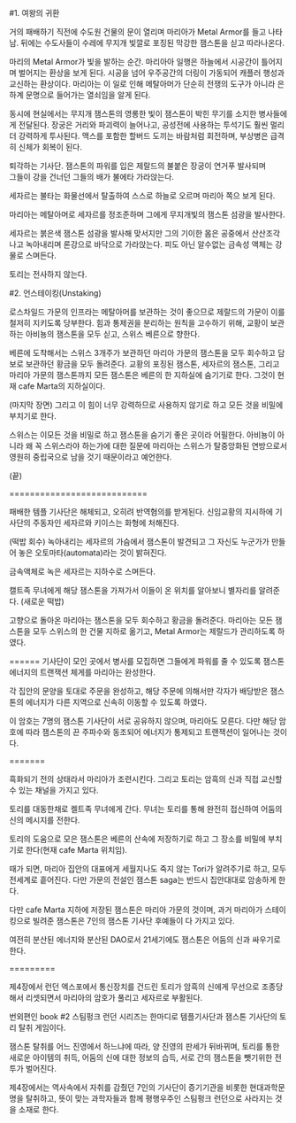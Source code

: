 #1. 여왕의 귀환

거의 패배하기 직전에 
수도원 건물의 문이 열리며 
마리아가 Metal Armor를 들고 나타남. 뒤에는 수도사들이 수레에 무지개 빛깔로 포징된 막강한 잼스톤을 싣고 따라나온다.  

마리의 Metal Armor가 빛을 발하는 순간.
마리아아 일행은 하늘에서 시공간이 틀어지며 벌어지는 환상을 보게 된다. 
시공을 넘어 우주공간의 더링이 가동되어 캐플러 행성과 교신하는 환상이다.
마리아는 이 일로 인해 메탈아머가 단순히 전쟁의 도구가 아니라 
은하계 문명으로 들어가는 열쇠임을 알게 된다. 

동시에 현실에서는 무지개 잼스톤의 영롱한 빛이 잼스톤이 박힌 무기를 소지한 병사들에게 전달된다. 
장궁은 거리와 파괴력이 늘어나고, 공성전에 사용하는 투석기도 훨씬 멀리 더 강력하게 투사된다. 
맥스를 포함한 할버드 도끼는 바람처럼 회전하며, 
부상병은 급격히 신체가 회복이 된다. 

퇴각하는 기사단.
잼스톤의 파워를 입은 제랄드의 불붙은 장궁이 연거푸 발사되며  
그들이 강을 건너던 그들의 배가 불에타 가라앉는다. 

세자르는 불타는 화물선에서 탈출하여
스스로 하늘로 오르며 마리아 쪽으 보게 된다. 

마리아는 메탈아머로 세자르를 정조준하며
그에게 무지개빛의 잼스톤 섬광을 발사한다. 

세자르는 붉은색 잼스톤 섬광을 발사해 맞서지만
그의 기이한 몸은 공중에서 산산조각 나고 녹아내리며
론강으로 바닥으로 가라앉는다. 
피도 아닌 알수없는 금속성 액체는 강물로 스며든다. 

토리는 전사하지 않는다. 

#2. 언스테이킹(Unstaking)

로스차일드 가문의 인프라는 메탈아머를 보관하는 것이 좋으므로 제랄드의 가문이 이를 철저히 지키도록 당부한다. 
힘과 통제권을 분리하는 원칙을 고수하기 위해, 
교황이 보관하는 아비뇽의 잼스톤을 모두 싣고, 스위스 베른으로 향한다. 

베른에 도착해서는 스위스 3개주가 보관하던 마리아 가문의 잼스톤을 모두 회수하고
담보로 보관하던 황금을 모두 돌려준다. 
교황의 포징된 잼스톤, 세자르의 잼스톤, 그리고 마리아 가문의 잼스톤까지
모든 잼스톤은 베른의 한 지하실에 숨기기로 한다. 
그것이 현재 cafe Marta의 지하실이다. 

(마지막 장면)
그리고 이 힘이 너무 강력하므로 사용하지 않기로 하고
모든 것을 비밀에 부치기로 한다. 

스위스는 이모든 것을 비밀로 하고 잼스톤을 숨기기 좋은 곳이라 어필한다. 
아비뇽이 아니라 왜 꼭 스위스라야 하는가에 대한 질문에
마리아는 스위스가 탈중앙화된 연방으로서 영원히 중립국으로 남을 것기 때문이라고 예언한다. 

(끝)













===========================

패배한 템플 기사단은 해체되고, 오히려 반역혐의를 받게된다.
신임교황의 지시하에 기사단의 주동자인 세자르와 키이스는 화형에 처해진다.

(떡밥 회수) 녹아내리는 세자르의 가슴에서 잼스톤이 발견되고 그 자신도 누군가가 만들어 놓은 오토마타(automata)라는 것이 밝혀진다.

금속액체로 녹은 세자르는 지하수로 스며든다.

캘트족 무녀에게 해당 잼스톤을 가져가서 이들이 온 위치를 알아보니 별자리를 알려준다. (새로운 떡밥)

고향으로 돌아온 마리아는 잼스톤을 모두 회수하고 황금을 돌려준다. 
마리아는 모든 잼스톤을 모두 스위스의 한 건물 지하로 옮기고,
Metal Armor는 제랄드가 관리하도록 하였다. 

======
기사단이 모인 곳에서 병사를 모집하면 그들에게 파워를 줄 수 있도록 잼스톤 에너지의 트랜잭션 체게를 마리아는 완성한다.

각 집안의 문양을 토대로 주문을 완성하고, 해당 주문에 의해서만 각자가 배당받은 잼스톤의 에너지가 다른 지역으로 신속히 이동할 수 있도록 하였다.

이 암호는 7명의 잼스톤 기사단이 서로 공유하지 않으며, 마리아도 모른다. 다만 해당 암호에 따라 잼스톤의 끈 주파수와 동조되어 에너지가 통제되고 트랜잭션이 일어나는 것이다.

=======

흑화되기 전의 상태라서 마리아가 조련시킨다. 그리고 토리는 암흑의 신과 직접 교신할 수 있는 채널을 가지고 있다.

토리를 대동한채로 켈트족 무녀에게 간다.
무녀는 토리를 통해 완전히 접신하여 어둠의 신의 메시지를 전한다.

토리의 도움으로 모은 잼스톤은 베른의 산속에 저장하기로 하고 그 장소를 비밀에 부치기로 한다(현재 cafe Marta 위치임).

때가 되면, 마리아 집안의 대표에게 세월지나도 죽지 않는 Tori가 알려주기로 하고, 모두 전세계로 흩어진다. 다만 가문의 전설인 잼스톤 saga는 반드시 집안대대로 암송하게 한다.

다만 cafe Marta 지하에 저장된 잼스톤은 마리아 가문의 것이며, 과거 마리아가 스테이킹으로 빌려준 잼스톤은 7인의 잼스톤 기사단 후예들이 다 가지고 있다.

여전히 분산된 에너지와 분산된 DAO로서 21세기에도 잼스톤은 어둠의 신과 싸우기로 한다.


=========

제4장에서 런던 엑스포에서 통신장치를 건드린 토리가 암흑의 신에게 무선으로 조종당해서 리셋되면서 마리아의 암호가 풀리고 세자르로 부활된다.

번외편인  book #2 스팀펑크 런던 시리즈는 한마디로 템플기사단과 잼스톤 기사단의 토리 탈취 게임이다.

잼스톤 탈취를 어느 진영에서 하느냐에 따라, 양 진영의 판세가 뒤바뀌며, 토리를 통한 새로운 아이템의 취득, 어둠의 신에 대한 정보의 습득,  서로 간의 잼스톤을 뺏기위한 전투가 벌어진다.

제4장에서는 역사속에서 자취를 감췄던 7인의 기사단이 증기기관을 비롯한 현대과학문명을 탈취하고, 뜻이 맞는 과학자들과 함께 평행우주인 스팀펑크 런던으로 사라지는 것을 소재로 한다.

